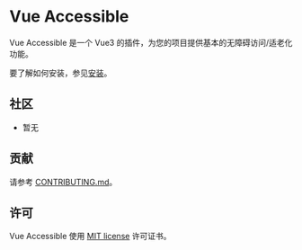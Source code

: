 <!--anchor:on-->

# Vue Accessible

Vue Accessible 是一个 Vue3 的插件，为您的项目提供基本的无障碍访问/适老化功能。

要了解如何安装，参见[安装](installation)。

## 社区

- 暂无

## 贡献

请参考 [CONTRIBUTING.md](https://github.com/ROYIANS/vue-accessible/blob/main/CONTRIBUTING.md)。

## 许可

Vue Accessible 使用 [MIT license](https://opensource.org/licenses/MIT) 许可证书。
